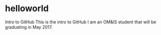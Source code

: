 # helloworld
Intro to GitHub
This is the intro to GitHub
I am an OM&IS student that will be graduating in May 2017.
